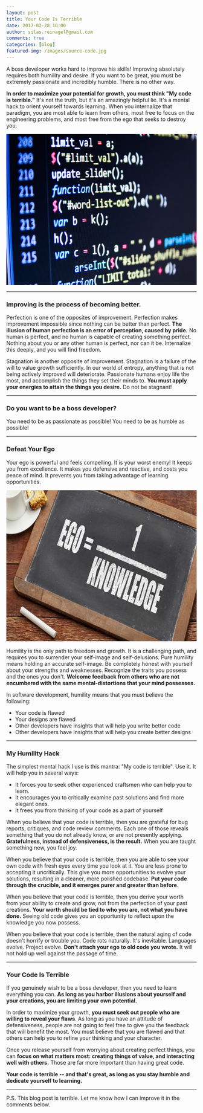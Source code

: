 ```yaml
---
layout: post
title: Your Code Is Terrible
date: 2017-02-28 10:00
author: silas.reinagel@gmail.com
comments: true
categories: [blog]
featured-img: /images/source-code.jpg
---
```


A boss developer works hard to improve his skills! Improving absolutely requires both humility and desire. If you want to be great, you must be extremely passionate and incredibly humble. There is no other way.

<strong>In order to maximize your potential for growth, you must think "My code is terrible."</strong> It's not the truth, but it's an amazingly helpful lie. It's a mental hack to orient yourself towards learning. When you internalize that paradigm, you are most able to learn from others, most free to focus on the engineering problems, and most free from the ego that seeks to destroy you. 

<div class="container"><img src="/images/source-code.jpg" alt="General Source Code" width="700" height="400" /></div>

----

### Improving is the process of becoming better. 

Perfection is one of the opposites of improvement. Perfection makes improvement impossible since nothing can be better than perfect. <strong>The illusion of human perfection is an error of perception, caused by pride.</strong> No human is perfect, and no human is capable of creating something perfect. Nothing about you or any other human is perfect, nor can it be. Internalize this deeply, and you will find freedom. 

Stagnation is another opposite of improvement. Stagnation is a failure of the will to value growth sufficiently. In our world of entropy, anything that is not being actively improved will deteriorate. Passionate humans enjoy life the most, and accomplish the things they set their minds to. <strong>You must apply your energies to attain the things you desire.</strong> Do not be stagnant!

----

### Do you want to be a boss developer? 

You need to be as passionate as possible!
You need to be as humble as possible!

----

### Defeat Your Ego

Your ego is powerful and feels compelling. It is your worst enemy! It keeps you from excellence. It makes you defensive and reactive, and costs you peace of mind. It prevents you from taking advantage of learning opportunities. 

<div class="container"><img src="/images/ego-knowledge.jpg" alt="Ego vs Knowledge" width="700" height="400"/></div>

Humility is the only path to freedom and growth. It is a challenging path, and requires you to surrender your self-image and self-delusions. Pure humility means holding an accurate self-image. Be completely honest with yourself about your strengths and weaknesses. Recognize the traits you possess and the ones you don't. <strong>Welcome feedback from others who are not encumbered with the same mental-distortions that your mind possesses.</strong>

In software development, humility means that you must believe the following:
- Your code is flawed
- Your designs are flawed
- Other developers have insights that will help you write better code
- Other developers have insights that will help you create better designs

----

### My Humility Hack

The simplest mental hack I use is this mantra: "My code is terrible". Use it. It will help you in several ways:
- It forces you to seek other experienced craftsmen who can help you to learn. 
- It encourages you to critically examine past solutions and find more elegant ones. 
- It frees you from thinking of your code as a part of yourself

When you believe that your code is terrible, then you are grateful for bug reports, critiques, and code review comments. Each one of those reveals something that you do not already know, or are not presently applying. <strong>Gratefulness, instead of defensiveness, is the result.</strong> When you are taught something new, you feel joy. 

When you believe that your code is terrible, then you are able to see your own code with fresh eyes every time you look at it. You are less prone to accepting it uncritically. This give you more opportunities to evolve your solutions, resulting in a cleaner, more polished codebase. <strong>Put your code through the crucible, and it emerges purer and greater than before.</strong>

When you believe that your code is terrible, then you derive your worth from your ability to create and grow, not from the perfection of your past creations. <strong>Your worth should be tied to who you are, not what you have done.</strong> Seeing old code gives you an opportunity to reflect upon the knowledge you now possess. 

When you believe that your code is terrible, then the natural aging of code doesn't horrify or trouble you. Code rots naturally. It's inevitable. Languages evolve. Project evolve. <strong>Don't attach your ego to old code you wrote.</strong> It will not hold up well against the passage of time. 

----

### Your Code Is Terrible

If you genuinely wish to be a boss developer, then you need to learn everything you can. <strong>As long as you harbor illusions about yourself and your creations, you are limiting your own potential.</strong>

In order to maximize your growth, <strong>you must seek out people who are willing to reveal your flaws</strong>. As long as you have an attitude of defensiveness, people are not going to feel free to give you the feedback that will benefit the most. You must believe that you are flawed and that others can help you to refine your thinking and your character. 

Once you release yourself from worrying about creating perfect things, you can <strong>focus on what matters most: creating things of value, and interacting well with others.</strong> Those are far more important than having great code.

<strong>Your code is terrible -- and that's great, as long as you stay humble and dedicate yourself to learning.</strong>

----

P.S. This blog post is terrible. Let me know how I can improve it in the comments below.

